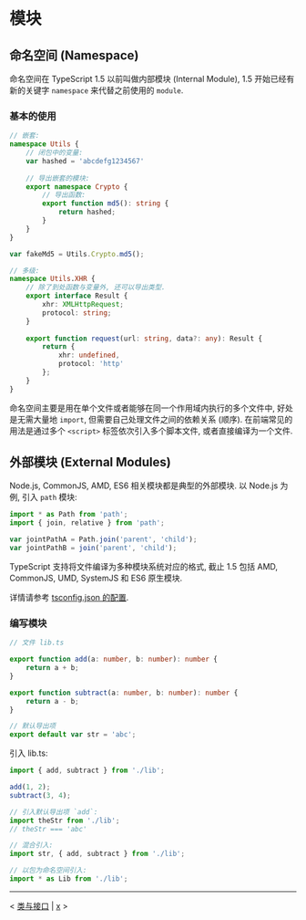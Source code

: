 # 模块

## 命名空间 (Namespace)

命名空间在 TypeScript 1.5 以前叫做内部模块 (Internal Module), 1.5 开始已经有新的关键字 `namespace` 来代替之前使用的 `module`.

### 基本的使用

```ts
// 嵌套:
namespace Utils {
    // 闭包中的变量:
    var hashed = 'abcdefg1234567'
    
    // 导出嵌套的模块:
    export namespace Crypto {
        // 导出函数:
        export function md5(): string {
            return hashed;
        }
    }
}

var fakeMd5 = Utils.Crypto.md5();

// 多级:
namespace Utils.XHR {
    // 除了到处函数与变量外, 还可以导出类型.
    export interface Result {
        xhr: XMLHttpRequest;
        protocol: string;
    }
    
    export function request(url: string, data?: any): Result {
        return {
            xhr: undefined,
            protocol: 'http'
        };
    }
}
```

命名空间主要是用在单个文件或者能够在同一个作用域内执行的多个文件中, 好处是无需大量地 `import`, 但需要自己处理文件之间的依赖关系 (顺序). 在前端常见的用法是通过多个 `<script>` 标签依次引入多个脚本文件, 或者直接编译为一个文件.

## 外部模块 (External Modules)

Node.js, CommonJS, AMD, ES6 相关模块都是典型的外部模块. 以 Node.js 为例, 引入 `path` 模块:

```ts
import * as Path from 'path';
import { join, relative } from 'path';

var jointPathA = Path.join('parent', 'child');
var jointPathB = join('parent', 'child');
```

TypeScript 支持将文件编译为多种模块系统对应的格式, 截止 1.5 包括 AMD, CommonJS, UMD, SystemJS 和 ES6 原生模块.

详情请参考 [tsconfig.json 的配置](./tsconfig.md).

### 编写模块

```ts
// 文件 lib.ts

export function add(a: number, b: number): number {
    return a + b;
}

export function subtract(a: number, b: number): number {
    return a - b;
}

// 默认导出项
export default var str = 'abc';
```

引入 lib.ts:

```ts
import { add, subtract } from './lib';

add(1, 2);
subtract(3, 4);

// 引入默认导出项 `add`:
import theStr from './lib';
// theStr === 'abc'

// 混合引入:
import str, { add, subtract } from './lib';

// 以包为命名空间引入:
import * as Lib from './lib';
```

---

&lt; [类与接口](classes-and-interfaces.md) | [x](x.md) &gt;
